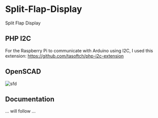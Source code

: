 # Split-Flap-Display
Split Flap Display

## PHP I2C
For the Raspberry Pi to communicate with Arduino using I2C, I used this extension:
https://github.com/tasoftch/php-i2c-extension

## OpenSCAD
![sfd](https://github.com/user-attachments/assets/c3299888-fdff-45a3-af96-d47903632ab1)

## Documentation
... will follow ...
